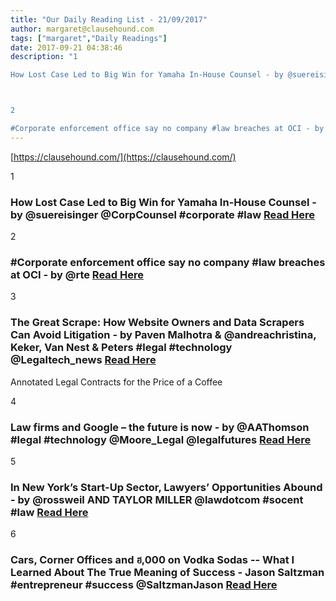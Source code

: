 ```yaml
---
title: "Our Daily Reading List - 21/09/2017"
author: margaret@clausehound.com
tags: ["margaret","Daily Readings"]
date: 2017-09-21 04:38:46
description: "1

How Lost Case Led to Big Win for Yamaha In-House Counsel - by @suereisinger @CorpCounsel #corporate #law Read Here



2

#Corporate enforcement office say no company #law breaches at OCI - by @rte..."
---
```


[https://clausehound.com/](https://clausehound.com/)

1

### How Lost Case Led to Big Win for Yamaha In-House Counsel - by @suereisinger @CorpCounsel #corporate #law [Read Here](https://goo.gl/y5eqbF)

2

### #Corporate enforcement office say no company #law breaches at OCI - by @rte [Read Here](https://goo.gl/FZuNCS)

3

### The Great Scrape: How Website Owners and Data Scrapers Can Avoid Litigation - by Paven Malhotra & @andreachristina, Keker, Van Nest & Peters #legal #technology @Legaltech_news [Read Here](https://goo.gl/DFDDkF)

Annotated Legal Contracts
for the Price of a Coffee

4

### Law firms and Google – the future is now - by @AAThomson #legal #technology @Moore_Legal @legalfutures [Read Here](https://goo.gl/t8kJ6K)

5

### In New York’s Start-Up Sector, Lawyers’ Opportunities Abound - by @rossweil AND TAYLOR MILLER @lawdotcom #socent #law [Read Here](https://goo.gl/cgzTqE)

6

### Cars, Corner Offices and ฮ,000 on Vodka Sodas -- What I Learned About The True Meaning of Success - Jason Saltzman #entrepreneur #success @SaltzmanJason [Read Here](https://www.entrepreneur.com/article/300418)